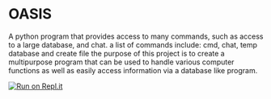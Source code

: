# OASIS
 A python program that provides access to many commands, such as access to a large database, and chat. a list of commands include: cmd, chat, temp database and create file
 the purpose of this project is to create a multipurpose program that can be used to handle various computer functions as well as easily access information via a database like program.
 
 [![Run on Repl.it](https://repl.it/badge/github/Nightarcher3677/OASIS)](https://repl.it/github/Nightarcher3677/OASIS)

